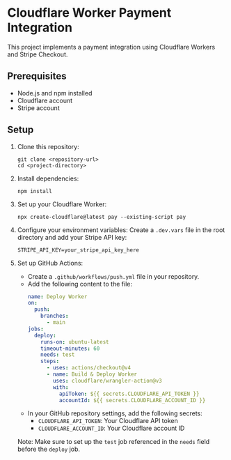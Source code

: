 # Cloudflare Worker Payment Integration

This project implements a payment integration using Cloudflare Workers and Stripe Checkout.

## Prerequisites

- Node.js and npm installed
- Cloudflare account
- Stripe account

## Setup

1. Clone this repository:
   ```
   git clone <repository-url>
   cd <project-directory>
   ```

2. Install dependencies:
   ```
   npm install
   ```

3. Set up your Cloudflare Worker:
   ```
   npx create-cloudflare@latest pay --existing-script pay
   ```

4. Configure your environment variables:
   Create a `.dev.vars` file in the root directory and add your Stripe API key:
   ```
   STRIPE_API_KEY=your_stripe_api_key_here
   ```

5. Set up GitHub Actions:
   - Create a `.github/workflows/push.yml` file in your repository.
   - Add the following content to the file:
     ```yaml
     name: Deploy Worker
     on:
       push:
         branches:
           - main
     jobs:
       deploy:
         runs-on: ubuntu-latest
         timeout-minutes: 60
         needs: test
         steps:
           - uses: actions/checkout@v4
           - name: Build & Deploy Worker
             uses: cloudflare/wrangler-action@v3
             with:
               apiToken: ${{ secrets.CLOUDFLARE_API_TOKEN }}
               accountId: ${{ secrets.CLOUDFLARE_ACCOUNT_ID }}
     ```
   - In your GitHub repository settings, add the following secrets:
     - `CLOUDFLARE_API_TOKEN`: Your Cloudflare API token
     - `CLOUDFLARE_ACCOUNT_ID`: Your Cloudflare account ID

   Note: Make sure to set up the `test` job referenced in the `needs` field before the `deploy` job.
